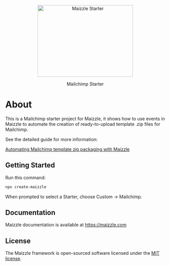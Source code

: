 <div align="center">
  <p>
    <a href="https://maizzle.com" target="_blank">
      <picture>
        <source media="(prefers-color-scheme: dark)" srcset="https://github.com/maizzle/maizzle/raw/master/.github/logo-dark.svg">
        <img alt="Maizzle Starter" src="https://github.com/maizzle/maizzle/raw/master/.github/logo-light.svg" width="300" height="225" style="max-width: 100%;">
      </picture>
    </a>
  </p>
  <p>Mailchimp Starter</p>
</div>

# About

This is a Mailchimp starter project for Maizzle, it shows how to use events in Maizzle to automate the creation of ready-to-upload template .zip files for Mailchimp.

See the detailed guide for more information:

[Automating Mailchimp template zip packaging with Maizzle](https://maizzle.com/guides/mailchimp-package)

## Getting Started

Run this command:

```bash
npx create-maizzle
```

When prompted to select a Starter, choose Custom → Mailchimp.

## Documentation

Maizzle documentation is available at https://maizzle.com

## License

The Maizzle framework is open-sourced software licensed under the [MIT license](https://opensource.org/licenses/MIT).
